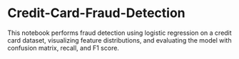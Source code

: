 # Credit-Card-Fraud-Detection
This notebook performs fraud detection using logistic regression on a credit card dataset, visualizing feature distributions, and evaluating the model with confusion matrix, recall, and F1 score.

